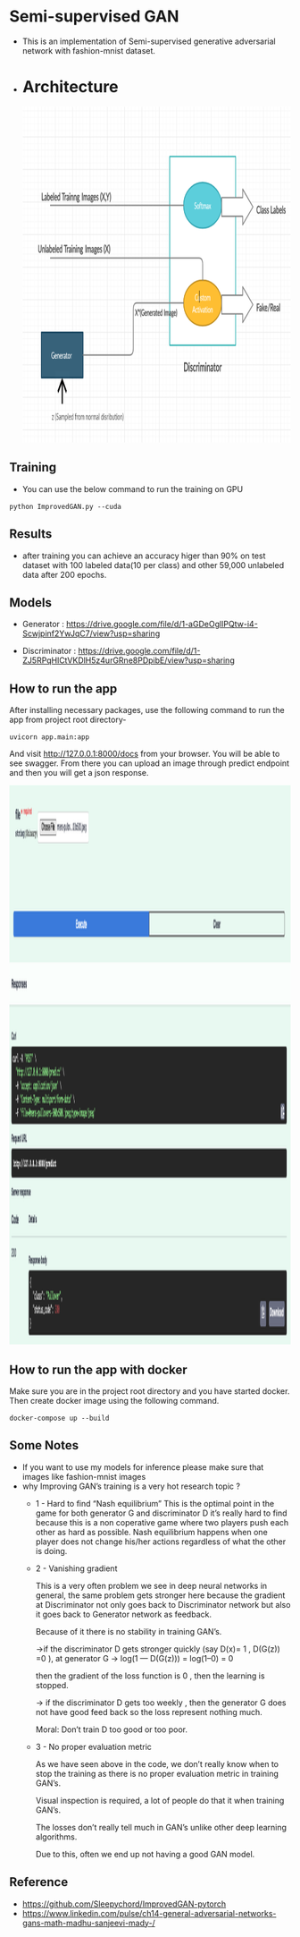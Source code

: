 # Semi-supervised GAN

- This is an implementation of Semi-supervised generative adversarial network with fashion-mnist dataset.
- # Architecture
  <img src="https://github.com/ahmedkotb98/Semi-Supervised-Gan/blob/main/images/architecture.png" width="600" height="600" />

## Training

- You can use the below command to run the training on GPU
```
python ImprovedGAN.py --cuda
```

## Results

- after training you can achieve an accuracy higer than 90% on test dataset with 100 labeled data(10 per class) and other 59,000 unlabeled data after 200 epochs.

## Models

- Generator : https://drive.google.com/file/d/1-aGDeOglIPQtw-i4-Scwjpinf2YwJqC7/view?usp=sharing

- Discriminator : https://drive.google.com/file/d/1-ZJ5RPqHlCtVKDlH5z4urGRne8PDpibE/view?usp=sharing

## How to run the app

After installing necessary packages, use the following command to run the app from project root directory-
  
```
uvicorn app.main:app
```
And visit http://127.0.0.1:8000/docs from your browser. You will be able to see swagger. From there you can upload an image through predict endpoint and then you will get a json response.

<img src="https://github.com/ahmedkotb98/Semi-Supervised-Gan/blob/main/images/api_docs.png" width="1000" height="1000" />

## How to run the app with docker

Make sure you are in the project root directory and you have started docker. Then create docker image using the following command.

```
docker-compose up --build
```

## Some Notes

- If you want to use my models for inference please make sure that images like fashion-mnist images
- why Improving GAN’s training is a very hot research topic ? 
    - 1 - Hard to find “Nash equilibrium”
    This is the optimal point in the game for both generator G and discriminator D
    it’s really hard to find because this is a non coperative game where two players push each other as hard as possible.
    Nash equilibrium happens when one player does not change his/her actions regardless of what the other is doing.
    - 2 -  Vanishing gradient

        This is a very often problem we see in deep neural networks in general, the same problem gets stronger here because the gradient at Discriminator not only goes back to Discriminator network but also it goes back to Generator network as feedback.

        Because of it there is no stability in training GAN’s.

        →if the discriminator D gets stronger quickly (say D(x)= 1 , D(G(z)) =0 ), at generator G → log(1 — D(G(z))) = log(1–0) = 0 

        then the gradient of the loss function is 0 , then the learning is stopped.

        → if the discriminator D gets too weekly , then the generator G does not have good feed back so the loss represent nothing much.

        Moral: Don’t train D too good or too poor.
     
    - 3 - No proper evaluation metric

        As we have seen above in the code, we don’t really know when to stop the training as there is no proper evaluation metric in training GAN’s.

        Visual inspection is required, a lot of people do that it when training GAN’s.

        The losses don’t really tell much in GAN’s unlike other deep learning algorithms.

        Due to this, often we end up not having a good GAN model.

## Reference
- https://github.com/Sleepychord/ImprovedGAN-pytorch
- https://www.linkedin.com/pulse/ch14-general-adversarial-networks-gans-math-madhu-sanjeevi-mady-/


